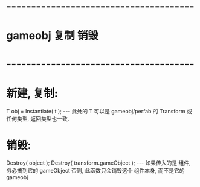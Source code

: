 

# -------------------------------------- #
#          gameobj 复制 销毁
# -------------------------------------- #



# 新建, 复制:
T obj = Instantiate( t );
    ---
    此处的 T 可以是 gameobj/perfab 的 Transform 或任何类型,
    返回类型也一致.

# 销毁:
Destroy( object );
Destroy( transform.gameObject );
    ---
    如果传入的是 组件, 务必搞到它的 gameObject
    否则, 此函数只会销毁这个 组件本身, 而不是它的 gameobj










